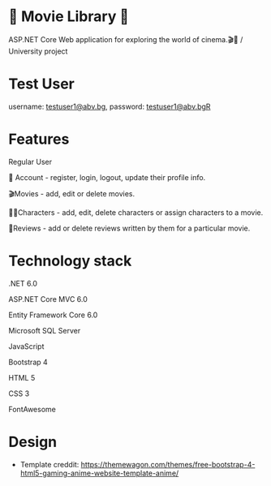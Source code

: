 # 🎥 Movie Library 🎥
ASP.NET Core Web application for exploring the world of cinema.🎬🍿 / University project

# Test User 
username: testuser1@abv.bg, password: testuser1@abv.bgR

# Features
Regular User

👤 Account - register, login, logout, update their profile info.

🎬Movies - add, edit or delete movies.

🦸‍♂️Characters - add, edit, delete characters or assign characters to a movie.

📡Reviews - add or delete reviews written by them for a particular movie.

# Technology stack

.NET 6.0

ASP.NET Core MVC 6.0

Entity Framework Core 6.0

Microsoft SQL Server

JavaScript

Bootstrap 4

HTML 5

CSS 3

FontAwesome

# Design
- Template creddit: https://themewagon.com/themes/free-bootstrap-4-html5-gaming-anime-website-template-anime/
